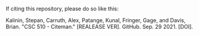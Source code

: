 If citing this repository, please do so like this:

Kalinin, Stepan, Carruth, Alex, Patange, Kunal, Fringer, Gage, and Davis, Brian. "CSC 510 - Citeman." [REALEASE VER]. GitHub. Sep. 29 2021. [DOI].
